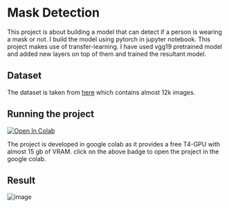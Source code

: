 # Mask Detection

This project is about building a model that can detect if a person is wearing a mask or not. I build the model using pytorch in jupyter notebook. This project makes use of transfer-learning. I have used vgg19 pretrained model and added new layers on top of them and trained the resultant model.

## Dataset

The dataset is taken from [here](https://www.kaggle.com/datasets/ashishjangra27/face-mask-12k-images-dataset) which contains almost 12k images.

## Running the project

<a href="https://colab.research.google.com/github/balnarendrasapa/mask-detection/blob/master/face_mask_detection.ipynb" target="_parent"><img src="https://colab.research.google.com/assets/colab-badge.svg" alt="Open In Colab"/></a>

The project is developed in google colab as it provides a free T4-GPU with almost 15 gb of VRAM. click on the above badge to open the project in the google colab.

## Result

![image](https://github.com/balnarendrasapa/mask-detection/assets/61614290/c4880bb0-6836-4009-ab7e-03d3cb42cf34)

